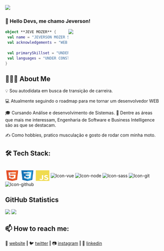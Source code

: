![](https://komarev.com/ghpvc/?username=jevemozer&color=006bed)

### 👋 **Hello Devs, me chamo Jeverson!**

<img align="right" width="300" src="https://i2.wp.com/allhtaccess.info/wp-content/uploads/2018/03/programming.gif?fit=1281%2C716&ssl=1" />

```kotlin
object **JEVE MOZER** {
 val name = "JEVERSON MOZER SILVEIRA"
 val acknowledgements = "WEB DEVELOPER"

 val primarySkillset = "UNDER CONSTRUCTION"
 val languages = "UNDER CONSTRUCTION"
}
```

## **👨🏻‍💻 About Me**

💡 Sou autodidata em busca de transição de carreira.</p>
💻 Atualmente seguindo o roadmap para me tornar um desenvolvedor WEB</p>
🎓 Cursando Análise e desenvolvimento de Sistemas.
🌱 Dentre as áreas que mais me interessam, Engenharia de Software e Business Intelligence são as que se destacam.</p>
✍️ Como hobbies, pratico musculação e gosto de rodar com minha moto.</p>

## **🛠 Tech Stack:**

<div style="display: inline_block"><br>
  <img align="center" alt="Icon-HTML" height="35" width="45" src="https://raw.githubusercontent.com/devicons/devicon/master/icons/html5/html5-original.svg">

  <img align="center" alt="Icon-CSS" height="35" width="45" src="https://raw.githubusercontent.com/devicons/devicon/master/icons/css3/css3-original.svg">

  <img align="center" alt="Icon-Js" height="35" width="45" src="https://raw.githubusercontent.com/devicons/devicon/master/icons/javascript/javascript-plain.svg">

<img align="center" alt="Icon-vue" height="35" width="45" src="https://cdn.jsdelivr.net/gh/devicons/devicon/icons/vuejs/vuejs-original.svg">

  <img align="center" alt="Icon-node" height="35" width="45" src="https://cdn.jsdelivr.net/gh/devicons/devicon/icons/nodejs/nodejs-original.svg">

  <img align="center" alt="Icon-sass" height="35" width="45" src="https://cdn.jsdelivr.net/gh/devicons/devicon/icons/sass/sass-original.svg">

  <img align="center" alt="Icon-git" height="35" width="45" src="https://cdn.jsdelivr.net/gh/devicons/devicon/icons/git/git-original.svg">

   <img align="center" alt="Icon-github" height="35" width="45" src="https://cdn.jsdelivr.net/gh/devicons/devicon/icons/github/github-original.svg">

</div>

## **GitHub Statistics**

<div style="display: inline_block">
 
  <img src="https://github-readme-stats.vercel.app/api/top-langs/?username=jevemozer&langs_count=8&layout=compact=true&theme=tokyonight"/>
   
  <img src="https://github-readme-stats.vercel.app/api?username=jevemozer&show_icons=true&theme=tokyonight"/>
 
</div>

[website]: https://mozerdev.com
[twitter]: https://twitter.com/MozerDev
[instagram]: https://www.instagram.com/devmozer/
[linkedin]: https://www.linkedin.com/in/jeversonmozer/

## 📫 **How to reach me:**

🏡 [website][website] **|**
🐦 [twitter][twitter] **|**
📷 [instagram][instagram] **|**
👔 [linkedin][linkedin]
